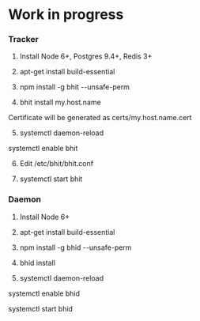 # Work in progress

### Tracker

1. Install Node 6+, Postgres 9.4+, Redis 3+

2. apt-get install build-essential

3. npm install -g bhit --unsafe-perm

4. bhit install my.host.name

  Certificate will be generated as certs/my.host.name.cert

5. systemctl daemon-reload

  systemctl enable bhit

6. Edit /etc/bhit/bhit.conf

7. systemctl start bhit

### Daemon

1. Install Node 6+

2. apt-get install build-essential

3. npm install -g bhid --unsafe-perm

4. bhid install

5. systemctl daemon-reload

  systemctl enable bhid

 systemctl start bhid
